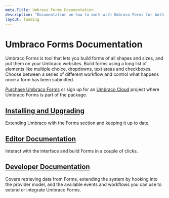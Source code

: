 ```yaml
---
meta.Title: Umbraco Forms Documentation
description: "Documentation on how to work with Umbraco Forms for both editors and developers"
layout: landing
---
```


# Umbraco Forms Documentation

Umbraco Forms is tool that lets you build forms of all shapes and sizes, and put them on your Umbraco websites. Build forms using a long list of elements like multiple choice, dropdowns, text areas and checkboxes. Choose between a series of different workflow and control what happens once a form has been submitted.

[Purchase Umbraco Forms](https://umbraco.com/products/umbraco-forms/) or sign up for an [Umbraco Cloud](https://try.umbraco.com/) project where Umbraco Forms is part of the package.

## [Installing and Upgrading](installation/install.md)

Extending Umbraco with the Forms section and keeping it up to date.

## [Editor Documentation](editor/creating-a-form/README.md)

Interact with the interface and build Forms in a couple of clicks.

## [Developer Documentation](developer/prepping-frontend.md)

Covers retrieving data from Forms, extending the system by hooking into the provider model, and the available events and workflows you can use to extend or integrate Umbraco Forms.

